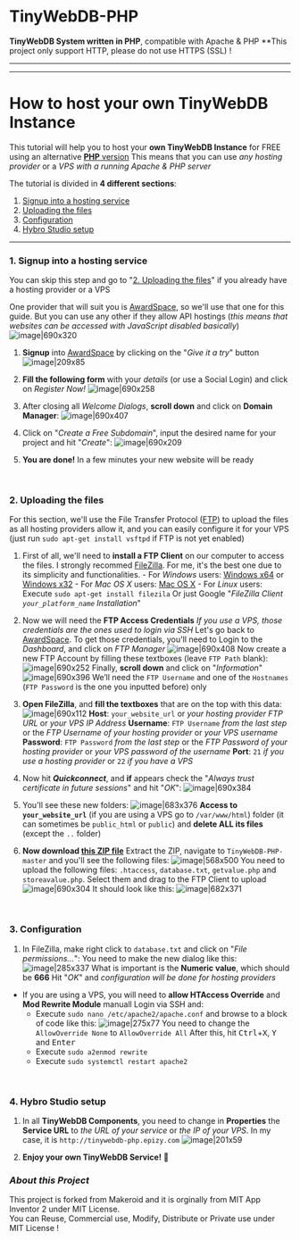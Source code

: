 # TinyWebDB-PHP
**TinyWebDB System written in PHP**, compatible with Apache & PHP
**This project only support HTTP, please do not use HTTPS (SSL) !

---
---

# How to host your own TinyWebDB Instance
This tutorial will help you to host your **own TinyWebDB Instance** for FREE using an alternative [**PHP** version](https://github.com/Makeroid/TinyWebDB-PHP)
This means that you can use _any hosting provider_ or a _VPS with a running Apache & PHP server_

The tutorial is divided in **4 different sections**:
1. [Signup into a hosting service](#1-signup-into-a-hosting-service)
2. [Uploading the files](#2-uploading-the-files)
3. [Configuration](#3-configuration)
4. [Hybro Studio setup](#4-Hybro-Studio-setup)

---

### 1. Signup into a hosting service

You can skip this step and go to "[2. Uploading the files](#2-uploading-the-files)" if you already have a hosting provider or a VPS

One provider that will suit you is [AwardSpace](https://www.awardspace.com/), so we'll use that one for this guide. But you can use any other if they allow API hostings (_this means that websites can be accessed with JavaScript disabled basically_)
![image|690x320](https://community.makeroid.io/uploads/default/original/2X/9/9f1b0ab1fb6c170639e93bb210476caeea56b453.jpg)

1. **Signup** into [AwardSpace](https://www.awardspace.com/free-web-hosting-registration/) by clicking on the "_Give it a try_" button
![image|209x85](https://community.makeroid.io/uploads/default/original/2X/b/b5ce7270c77db382c53abb85dd0781248ae47ae5.jpg)

2. **Fill the following form** with your _details_ (or use a Social Login) and click on _Register Now!_
![image|690x258](https://community.makeroid.io/uploads/default/original/2X/6/6ef79c165c1d5c44d661de6eaf5aa534672a1295.png)

3. After closing all _Welcome Dialogs_, **scroll down** and click on **Domain Manager**:
![image|690x407](https://community.makeroid.io/uploads/default/original/2X/c/c048a9b5582ee4f730e469a9740038e48d40e107.png)

4. Click on "_Create a Free Subdomain_", input the desired name for your project and hit "_Create_":
![image|690x209](https://community.makeroid.io/uploads/default/original/2X/f/f8973a8612893df015de90e04d74cf5ef34db766.png)

5. **You are done!** In a few minutes your new website will be ready

&nbsp;

### 2. Uploading the files

For this section, we'll use the File Transfer Protocol ([FTP](https://en.wikipedia.org/wiki/File_Transfer_Protocol)) to upload the files as all hosting providers allow it, and you can easily configure it for your VPS (just run `sudo apt-get install vsftpd` if FTP is not yet enabled)

1. First of all, we'll need to **install a FTP Client** on our computer to access the files. I strongly recommed [FileZilla](https://filezilla-project.org/). For me, it's the best one due to its simplicity and functionalities.
<b></b> - For _Windows_ users: [Windows x64](https://download.filezilla-project.org/client/FileZilla_3.34.0_win64-setup_bundled.exe) or [Windows x32](https://download.filezilla-project.org/client/FileZilla_3.34.0_win32-setup_bundled.exe)
<b></b> - For _Mac OS X_ users: [Mac OS X](https://download.filezilla-project.org/client/FileZilla_3.34.0_macosx-x86_setup_bundled.dmg)
<b></b> - For _Linux_ users: Execute `sudo apt-get install filezila`
Or just Google "_FileZilla Client `your_platform_name` Installation_"

2. Now we will need the **FTP Access Credentials**
_If you use a VPS, those credentials are the ones used to login via SSH_
Let's go back to [AwardSpace](https://awardspace.net). To get those credentials, you'll need to Login to the _Dashboard_, and click on _FTP Manager_
![image|690x408](https://community.makeroid.io/uploads/default/original/2X/0/0a3f31fed2eb59a7152ae1bd03b3f5c7121d4c20.png)
Now create a new FTP Account by filling these textboxes (leave `FTP Path` blank):
![image|690x252](https://community.makeroid.io/uploads/default/original/2X/2/29d0d68b297d720f60c8f62e7aff65771f20b420.png)
Finally, **scroll down** and click on "_Information_"
![image|690x396](https://community.makeroid.io/uploads/default/original/2X/b/b2b7d5caba4d1a1e3e133a305778ce9504604fe9.png)
We’ll need the `FTP Username` and one of the `Hostnames` (`FTP Password` is the one you inputted before) only

3. **Open FileZilla**, and **fill the textboxes** that are on the top with this data:
![image|690x112](https://community.makeroid.io/uploads/default/original/2X/1/1bb9d1030d91121807b9750a2ae031b9df7f6266.png)
**Host**: `your_website_url` or _your hosting provider FTP URL_ or _your VPS IP Address_
**Username**: `FTP Username` _from the last step_ or the _FTP Username of your hosting provider_ or _your VPS username_
**Password**: `FTP Password` _from the last step_ or the _FTP Password of your hosting provider_ or _your VPS password of the username_
**Port**: `21` _if you use a hosting provider_ or `22` _if you have a VPS_

4. Now hit **_Quickconnect_**, and **if** appears check the "_Always trust certificate in future sessions_" and hit "_OK_":
![image|690x384](https://community.makeroid.io/uploads/default/original/2X/1/17ac138bb7d68222fc93d435a15184bd277011bb.png)

5. You'll see these new folders:
![image|683x376](https://community.makeroid.io/uploads/default/original/2X/3/3608fd87c5d5398186cb3f23a4eadc867c2a558e.png)
**Access to `your_website_url`** (if you are using a VPS go to `/var/www/html`) folder (it can sometimes be `public_html` or `public`) and **delete ALL its files** (except the `..` folder)

6. **Now download [this ZIP file](https://github.com/Makeroid/TinyWebDB-PHP/archive/master.zip)**
Extract the ZIP, navigate to `TinyWebDB-PHP-master` and you'll see the following files:
![image|568x500](https://community.makeroid.io/uploads/default/original/2X/1/1086e10dfde7fd6a1f31a2632167676f2f87aee9.png)
You need to upload the following files: `.htaccess`, `database.txt`, `getvalue.php` and `storeavalue.php`. Select them and drag to the FTP Client to upload
![image|690x304](https://community.makeroid.io/uploads/default/original/2X/e/ebc6278f6d493aa8dec817807c4391cbe7ef1b72.png)
It should look like this:
![image|682x371](https://community.makeroid.io/uploads/default/original/2X/6/6ba1fa61ffac3b907f0204263395c95423140b3b.png)

&nbsp;

### 3. Configuration

1. In FileZilla, make right click to `database.txt` and click on "_File permissions..._":
You need to make the new dialog like this:
![image|285x337](https://community.makeroid.io/uploads/default/original/2X/c/c36a5a46532b377a3ed80f935e722cb95767244d.png)
What is important is the **Numeric value**, which should be **666**
Hit "_OK_" and _configuration will be done for hosting providers_

- If you are using a VPS, you will need to **allow HTAccess Override** and **Mod Rewrite Module** manuall
Login via SSH and:
  - Execute `sudo nano /etc/apache2/apache.conf` and browse to a block of code like this:
![image|275x77](https://community.makeroid.io/uploads/default/original/2X/8/81052954112945a4912e5bcdf04799cf79141844.png)
You need to change the `AllowOverride None` to `AllowOverride All`
After this, hit <kbd>Ctrl</kbd>+<kbd>X</kbd>, <kbd>Y</kbd> and <kbd>Enter</kbd>
  - Execute `sudo a2enmod rewrite`
  - Execute `sudo systemctl restart apache2`

&nbsp;

### 4. Hybro Studio setup

1. In all **TinyWebDB Components**, you need to change in **Properties** the **Service URL** to _the URL of your service_ or _the IP of your VPS_. In my case, it is `http://tinywebdb-php.epizy.com`
![image|201x59](https://community.makeroid.io/uploads/default/original/2X/7/7308edf0b88c0da6044743a4703e25d01380c403.png)

2. **Enjoy your own TinyWebDB Service!** :tada:

###  ***About this Project***
This project is forked from Makeroid and it is orginally from MIT App Inventor 2 under MIT License. <br>
You can Reuse, Commercial use, Modify, Distribute or Private use under MIT License !
